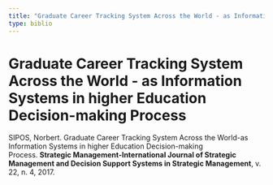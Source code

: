```yaml
---
title: "Graduate Career Tracking System Across the World - as Information Systems in higher Education Decision-making Process"
type: biblio
---
```

# Graduate Career Tracking System Across the World - as Information Systems in higher Education Decision-making Process

SIPOS, Norbert. Graduate Career Tracking System Across the World-as Information Systems in higher Education Decision-making Process. **Strategic Management-International Journal of Strategic Management and Decision Support Systems in Strategic Management**, v. 22, n. 4, 2017.
